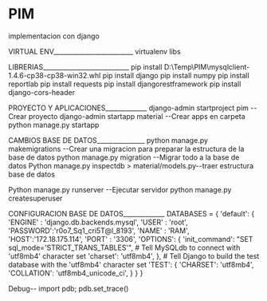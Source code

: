 # PIM
implementacion con django

VIRTUAL ENV_________________________
virtualenv libs

LIBRERIAS___________________________
pip install D:\Temp\PIM\mysqlclient-1.4.6-cp38-cp38-win32.whl
pip install django
pip install numpy
pip install reportlab
pip install requests
pip install djangorestframework
pip install django-cors-header


PROYECTO Y APLICACIONES_____________
django-admin startproject pim --Crear proyecto
django-admin startapp material --Crear apps en carpeta
python manage.py startapp


CAMBIOS BASE DE DATOS_______________
python manage.py makemigrations --Crear una migracion para preparar la estructura de la base de datos
python manage.py migration --Migrar todo a la base de datos
Python manage.py inspectdb > material/models.py--traer estructura base de datos

Python manage.py runserver --Ejecutar servidor
python manage.py createsuperuser



CONFIGURACION BASE DE DATOS_____________
DATABASES = {
    'default': {
        'ENGINE' : 'django.db.backends.mysql',
		'USER' : 'root',
        'PASSWORD':'r0o7_Sq1_cri5T@l_8193',
		'NAME' : 'RAM',
		'HOST':'172.18.175.114',
		'PORT' : '3306',
		'OPTIONS': {
			'init_command': "SET sql_mode='STRICT_TRANS_TABLES'",
			# Tell MySQLdb to connect with 'utf8mb4' character set
            'charset': 'utf8mb4',
		},
		# Tell Django to build the test database with the 'utf8mb4' character set
        'TEST': {
            'CHARSET': 'utf8mb4',
            'COLLATION': 'utf8mb4_unicode_ci',
        }
    }
}




Debug--
import pdb; pdb.set_trace()

